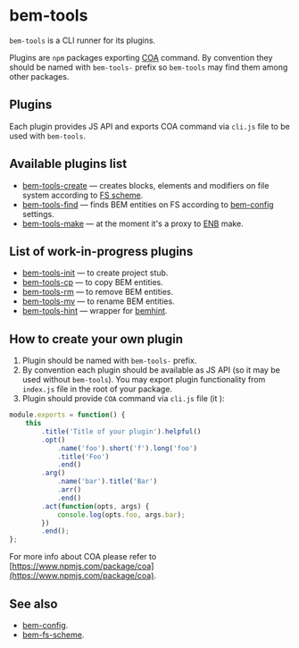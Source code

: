 # bem-tools

`bem-tools` is a CLI runner for its plugins.

Plugins are `npm` packages exporting [COA](https://www.npmjs.com/package/coa) command. By convention they should be named with `bem-tools-` prefix so `bem-tools` may find them among other packages.

## Plugins
Each plugin provides JS API and exports COA command via `cli.js` file to be used with `bem-tools`.

## Available plugins list
* [bem-tools-create](https://github.com/bem-contrib/bem-tools-create) — creates blocks, elements and modifiers on file system according to [FS scheme](https://en.bem.info/methodology/filesystem/).
* [bem-tools-find](https://github.com/bem-contrib/bem-tools-find) — finds BEM entities on FS according to [bem-config](https://github.com/bem-sdk/bem-config) settings.
* [bem-tools-make](https://github.com/bem-contrib/bem-tools-make) — at the moment it's a proxy to [ENB](https://github.com/enb/enb/) make.

## List of work-in-progress plugins
* [bem-tools-init](https://github.com/bem-contrib/bem-tools-init) — to create project stub.
* [bem-tools-cp](https://github.com/bem-contrib/bem-tools-cp) — to copy BEM entities.
* [bem-tools-rm](https://github.com/bem-contrib/bem-tools-rm) — to remove BEM entities.
* [bem-tools-mv](https://github.com/bem-contrib/bem-tools-mv) — to rename BEM entities.
* [bem-tools-hint](https://github.com/bem-contrib/bem-tools-hint) — wrapper for [bemhint](https://github.com/bemhint/bemhint).

## How to create your own plugin
1. Plugin should be named with `bem-tools-` prefix.
2. By convention each plugin should be available as JS API (so it may be used without `bem-tools`). You may export plugin functionality from `index.js` file in the root of your package.
3. Plugin should provide `COA` command via `cli.js` file (it ):
```js
module.exports = function() {
    this
        .title('Title of your plugin').helpful()
        .opt()
            .name('foo').short('f').long('foo')
            .title('Foo')
            .end()
        .arg()
            .name('bar').title('Bar')
            .arr()
            .end()
        .act(function(opts, args) {
            console.log(opts.foo, args.bar);
        })
        .end();
};
```
For more info about COA please refer to [https://www.npmjs.com/package/coa](https://www.npmjs.com/package/coa).

## See also
* [bem-config](https://github.com/bem-sdk/bem-config).
* [bem-fs-scheme](https://github.com/bem-sdk/bem-fs-scheme).
